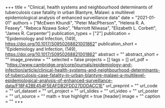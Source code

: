 +++
title = "Clinical, health systems and neighbourhood determinants of tuberculosis case fatality in urban Blantyre, Malawi: a multilevel epidemiological analysis of enhanced surveillance data"
date = "2021-01-01"
authors = ["McEwen Khundi", "Peter MacPherson", "Helena R. A. Feasey", "Rebeca Nzawa Soko", "Marriott Nliwasa", "Elizabeth L. Corbett", "James R. Carpenter"]
publication_types = ["2"]
publication = "Epidemiology and Infection, (149), https://doi.org/10.1017/S0950268821001862"
publication_short = "Epidemiology and Infection, (149), https://doi.org/10.1017/S0950268821001862"
abstract = ""
abstract_short = ""
image_preview = ""
selected = false
projects = []
tags = []
url_pdf = "https://www.cambridge.org/core/journals/epidemiology-and-infection/article/clinical-health-systems-and-neighbourhood-determinants-of-tuberculosis-case-fatality-in-urban-blantyre-malawi-a-multilevel-epidemiological-analysis-of-enhanced-surveillance-data/F18F42BE454F5EAFDB2FDD27DDDACC1E"
url_preprint = ""
url_code = ""
url_dataset = ""
url_project = ""
url_slides = ""
url_video = ""
url_poster = ""
url_source = ""
math = true
highlight = true
[header]
image = ""
caption = ""
+++
